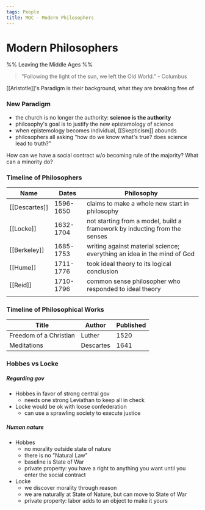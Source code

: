 ```yaml
---
tags: People
title: MOC - Modern Philosophers
---
```


# Modern Philosophers 


%% Leaving the Middle Ages %%


> "Following the light of the sun, we left the Old World." - Columbus

[[Aristotle]]'s Paradigm is their background, what they are breaking free of


### New Paradigm
- the church is no longer the authority: **science is the authority**
- philosophy's goal is to justify the new epistemology of science
- when epistemology becomes individual, [[Skepticism]] abounds
- philosophers all asking "how do we know what's true? does science lead to truth?"



How can we have a social contract w/o becoming rule of the majority? What can a minority do?




### Timeline of Philosophers
| Name          | Dates     | Philosophy                                                                |
| ------------- | --------- | ------------------------------------------------------------------------- |
| [[Descartes]] | 1596-1650 | claims to make a whole new start in philosophy                            |
| [[Locke]]     | 1632-1704 | not starting from a model, build a framework by inducting from the senses |
| [[Berkeley]]  | 1685-1753 | writing against material science; everything an idea in the mind of God   |
| [[Hume]]      | 1711-1776 | took ideal theory to its logical conclusion                               |
| [[Reid]]      | 1710-1796 | common sense philosopher who responded to ideal theory                    |
|               |           |                                                                           |


### Timeline of Philosophical Works
| Title                  | Author    | Published |  
| ---------------------- | --------- | --------- | 
| Freedom of a Christian | Luther    | 1520      | 
| Meditations            | Descartes | 1641      | 


### Hobbes vs Locke
##### Regarding gov
- Hobbes in favor of strong central gov
	- needs one strong Leviathan to keep all in check
- Locke would be ok with loose confederation
	- can use a sprawling society to execute justice
##### Human nature
- Hobbes
	- no morality outside state of nature
	- there is no "Natural Law" 
	- baseline is State of War
	- private property: you have a right to anything you want until you enter the social contract
- Locke
	- we discover morality through reason
	- we are naturally at State of Nature, but can move to State of War
	- private property: labor adds to an object to make it yours